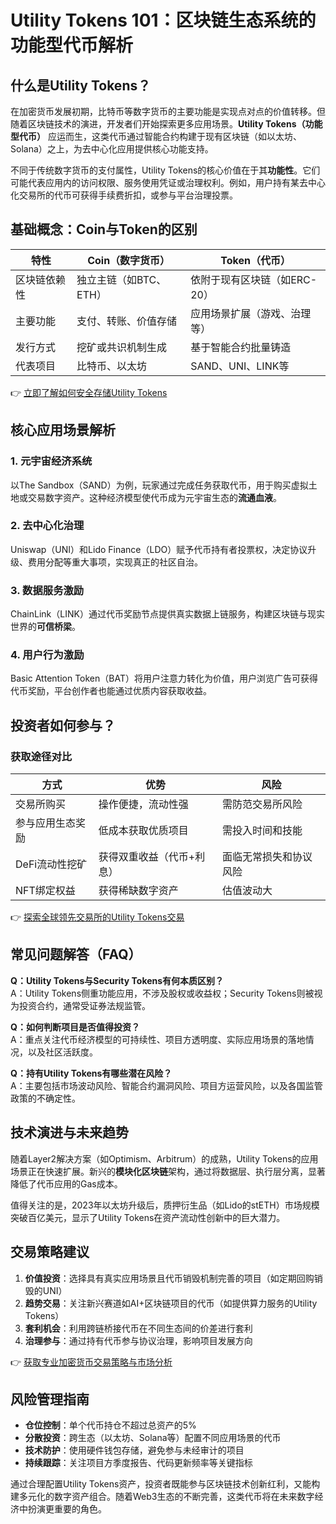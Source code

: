 # Utility Tokens 101：区块链生态系统的功能型代币解析

## 什么是Utility Tokens？

在加密货币发展初期，比特币等数字货币的主要功能是实现点对点的价值转移。但随着区块链技术的演进，开发者们开始探索更多应用场景。**Utility Tokens（功能型代币）** 应运而生，这类代币通过智能合约构建于现有区块链（如以太坊、Solana）之上，为去中心化应用提供核心功能支持。

不同于传统数字货币的支付属性，Utility Tokens的核心价值在于其**功能性**。它们可能代表应用内的访问权限、服务使用凭证或治理权利。例如，用户持有某去中心化交易所的代币可获得手续费折扣，或参与平台治理投票。

## 基础概念：Coin与Token的区别

| 特性                | Coin（数字货币）          | Token（代币）                |
|---------------------|--------------------------|----------------------------|
| 区块链依赖性         | 独立主链（如BTC、ETH）    | 依附于现有区块链（如ERC-20） |
| 主要功能             | 支付、转账、价值存储       | 应用场景扩展（游戏、治理等）  |
| 发行方式             | 挖矿或共识机制生成         | 基于智能合约批量铸造          |
| 代表项目             | 比特币、以太坊            | SAND、UNI、LINK等            |

👉 [立即了解如何安全存储Utility Tokens](https://bit.ly/okx_welcome)

## 核心应用场景解析

### 1. 元宇宙经济系统
以The Sandbox（SAND）为例，玩家通过完成任务获取代币，用于购买虚拟土地或交易数字资产。这种经济模型使代币成为元宇宙生态的**流通血液**。

### 2. 去中心化治理
Uniswap（UNI）和Lido Finance（LDO）赋予代币持有者投票权，决定协议升级、费用分配等重大事项，实现真正的社区自治。

### 3. 数据服务激励
ChainLink（LINK）通过代币奖励节点提供真实数据上链服务，构建区块链与现实世界的**可信桥梁**。

### 4. 用户行为激励
Basic Attention Token（BAT）将用户注意力转化为价值，用户浏览广告可获得代币奖励，平台创作者也能通过优质内容获取收益。

## 投资者如何参与？

### 获取途径对比
| 方式                | 优势                      | 风险                      |
|---------------------|--------------------------|--------------------------|
| 交易所购买          | 操作便捷，流动性强        | 需防范交易所风险          |
| 参与应用生态奖励    | 低成本获取优质项目        | 需投入时间和技能          |
| DeFi流动性挖矿      | 获得双重收益（代币+利息） | 面临无常损失和协议风险      |
| NFT绑定权益         | 获得稀缺数字资产          | 估值波动大                |

👉 [探索全球领先交易所的Utility Tokens交易](https://bit.ly/okx_welcome)

## 常见问题解答（FAQ）

**Q：Utility Tokens与Security Tokens有何本质区别？**  
A：Utility Tokens侧重功能应用，不涉及股权或收益权；Security Tokens则被视为投资合约，通常受证券法规监管。

**Q：如何判断项目是否值得投资？**  
A：重点关注代币经济模型的可持续性、项目方透明度、实际应用场景的落地情况，以及社区活跃度。

**Q：持有Utility Tokens有哪些潜在风险？**  
A：主要包括市场波动风险、智能合约漏洞风险、项目方运营风险，以及各国监管政策的不确定性。

## 技术演进与未来趋势

随着Layer2解决方案（如Optimism、Arbitrum）的成熟，Utility Tokens的应用场景正在快速扩展。新兴的**模块化区块链**架构，通过将数据层、执行层分离，显著降低了代币应用的Gas成本。

值得关注的是，2023年以太坊升级后，质押衍生品（如Lido的stETH）市场规模突破百亿美元，显示了Utility Tokens在资产流动性创新中的巨大潜力。

## 交易策略建议

1. **价值投资**：选择具有真实应用场景且代币销毁机制完善的项目（如定期回购销毁的UNI）
2. **趋势交易**：关注新兴赛道如AI+区块链项目的代币（如提供算力服务的Utility Tokens）
3. **套利机会**：利用跨链桥接代币在不同生态间的价差进行套利
4. **治理参与**：通过持有代币参与协议治理，影响项目发展方向

👉 [获取专业加密货币交易策略与市场分析](https://bit.ly/okx_welcome)

## 风险管理指南

- **仓位控制**：单个代币持仓不超过总资产的5%
- **分散投资**：跨生态（以太坊、Solana等）配置不同应用场景的代币
- **技术防护**：使用硬件钱包存储，避免参与未经审计的项目
- **持续跟踪**：关注项目方季度报告、代码更新频率等关键指标

通过合理配置Utility Tokens资产，投资者既能参与区块链技术创新红利，又能构建多元化的数字资产组合。随着Web3生态的不断完善，这类代币将在未来数字经济中扮演更重要的角色。